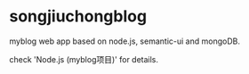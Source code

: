 # songjiuchongblog
myblog web app based on node.js, semantic-ui and mongoDB.

check 'Node.js (myblog项目)' for details.
